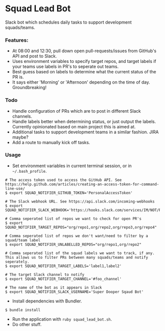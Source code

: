 # Squad Lead Bot

Slack bot which schedules daily tasks to support development squads/teams.

### Features:
 - At 08:00 and 12:30, pull down open pull-requests/issues from GitHub's API and post to Slack.
 - Uses environment variables to specify target repos, and target labels if your teams use labels in PR's to seperate out teams.
 - Best guess based on labels to determine what the current status of the PR is.
 - It says either 'Morning' or 'Afternoon' depending on the time of day. Groundbreaking!

### Todo
 - Handle configuration of PRs which are to post in different Slack channels.
 - Handle labels better when determining status, or just output the labels. Currently opinionated based on main project this is aimed at.
 - Additional tasks to support development teams in a similar fashion. JIRA maybe?
 - Add a route to manually kick off tasks.

### Usage

 - Set environment variables in current terminal session, or in `~/.bash_profile`.

```
# The access token used to access the GitHub API. See https://help.github.com/articles/creating-an-access-token-for-command-line-use/
$ export SQUAD_NOTIFIER_GITHUB_TOKEN='PersonalAccessToken'

# The Slack webhook URL. See https://api.slack.com/incoming-webhooks
$ export SQUAD_NOTIFIER_SLACK_WEBHOOK='https://hooks.slack.com/services/IM/NOT/REAL'

# Comma seperated list of repos we want to check for open PR's
$ export SQUAD_NOTIFIER_TARGET_REPOS="org/repo1,org/repo2,org/repo3,org/repo4"

# Comma seperated list of repos we don't want/need to filter by a squad/team label
$ export SQUAD_NOTIFIER_UNLABELLED_REPOS="org/repo1,org/repo2"

# Comma seperated list of the squad labels we want to track, if any. This allows us to filter PRs between many squads/teams and notify seperately.
$ export SQUAD_NOTIFIER_TARGET_LABELS='label1,label2'

# The target Slack channel to notify
$ export SQUAD_NOTIFIER_TARGET_CHANNEL='#foo_channel'

# The name of the bot as it appears in Slack
$ export SQUAD_NOTIFIER_SLACK_USERNAME='Super Dooper Sqaud Bot'
```

 - Install dependencies with Bundler.
```
$ bundle install
```

 - Run the application with `ruby squad_lead_bot.sh`.
 - Do other stuff.
